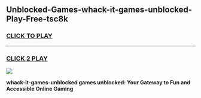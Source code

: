 
## Unblocked-Games-whack-it-games-unblocked-Play-Free-tsc8k
<h3>
<a href="https://premium76.site?title=whack-it-games-unblocked&ref=18A1">CLICK TO PLAY</a></h3>
<hr>

<h3>
<a href="https://premium76.site?title=whack-it-games-unblocked&ref=18A1">CLICK 2 PLAY</a>
  
</h3>

<a href="https://premium76.site?title=whack-it-games-unblocked&ref=18A1"><img src="https://clearcache.store/games.png"></a>


**whack-it-games-unblocked games unblocked: Your Gateway to Fun and Accessible Online Gaming**
